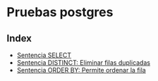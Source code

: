 # Pruebas postgres


## Index
- [Sentencia SELECT](/estructura-sentecia-select/select.sql)
- [Sentencia DISTINCT: Eliminar filas duplicadas](/estructura-sentecia-select/select-distintc.sql)
- [Sentencia ORDER BY: Permite ordenar la fila ](/estructura-sentecia-select/select-ordenarSalidas.sql)